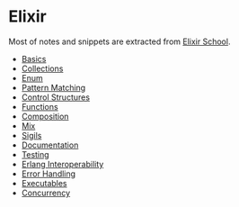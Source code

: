 Elixir
======

Most of notes and snippets are extracted from [Elixir School](https://elixirschool.com/).

- [Basics](basics.md)
- [Collections](collections.md)
- [Enum](enum.md)
- [Pattern Matching](pattern-matching.md)
- [Control Structures](control-structures.md)
- [Functions](functions.md)
- [Composition](composition.md)
- [Mix](mix.md)
- [Sigils](sigils.md)
- [Documentation](documentation.md)
- [Testing](testing.md)
- [Erlang Interoperability](erlang-interoperability.md)
- [Error Handling](error-handling.md)
- [Executables](executables.md)
- [Concurrency](concurrency.md)

